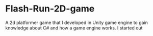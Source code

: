# Flash-Run-2D-game
A 2d platformer game that I developed in Unity game engine to gain knowledge about C# and how a game engine works.
I started out 
